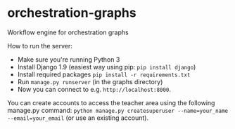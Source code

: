 # orchestration-graphs
Workflow engine for orchestration graphs

How to run the server:
* Make sure you're running Python 3
* Install Django 1.9 (easiest way using pip: `pip install django`)
* Install required packages `pip install -r requirements.txt`
* Run `manage.py runserver` (in the graphs directory)
* Now you can connect to e.g. `http://localhost:8000`.


You can create accounts to access the teacher area using the following manage.py command:
`python manage.py createsuperuser --name=your_name --email=your_email`
(or use an existing account).
